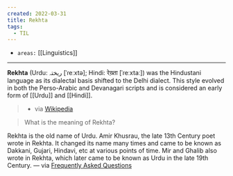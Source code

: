 ```yaml
---
created: 2022-03-31
title: Rekhta
tags:
  - TIL
---
```


- `areas:` [[Linguistics]]

---
**Rekhta** (Urdu: ریختہ [ˈɾeːxtə]; Hindi: रेख़्ता [ˈɾeːxtaː]) was the Hindustani language as its dialectal basis shifted to the Delhi dialect. This style evolved in both the Perso-Arabic and Devanagari scripts and is considered an early form of [[Urdu]] and [[Hindi]]. 
> - via [Wikipedia](https://en.wikipedia.org/wiki/Rekhta)


>  What is the meaning of Rekhta?

Rekhta is the old name of Urdu. Amir Khusrau, the late 13th Century poet wrote in Rekhta. It changed its name many times and came to be known as Dakkani, Gujari, Hindavi, etc at various points of time. Mir and Ghalib also wrote in Rekhta, which later came to be known as Urdu in the late 19th Century. — via [Frequently Asked Questions](https://www.rekhta.org/CMS/FAQ)